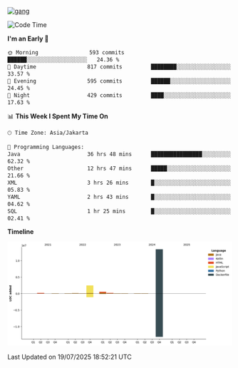 <!-- [<img src='https://dev.karakun.com/assets/posts/2018-09-16-jc-java-article/3duke_suspects.jpg' alt='java'>](https://github.com/yeahbutstill) -->
[<img src='https://asset-2.tstatic.net/tribunnewswiki/foto/bank/images/Mozart.jpg' alt='gang'>](https://github.com/yeahbutstill)

<!--START_SECTION:waka-->
![Code Time](http://img.shields.io/badge/Code%20Time-3%2C475%20hrs%207%20mins-blue)

**I'm an Early 🐤** 

```text
🌞 Morning                593 commits         ██████░░░░░░░░░░░░░░░░░░░   24.36 % 
🌆 Daytime                817 commits         ████████░░░░░░░░░░░░░░░░░   33.57 % 
🌃 Evening                595 commits         ██████░░░░░░░░░░░░░░░░░░░   24.45 % 
🌙 Night                  429 commits         ████░░░░░░░░░░░░░░░░░░░░░   17.63 % 
```


📊 **This Week I Spent My Time On** 

```text
🕑︎ Time Zone: Asia/Jakarta

💬 Programming Languages: 
Java                     36 hrs 48 mins      ████████████████░░░░░░░░░   62.32 % 
Other                    12 hrs 47 mins      █████░░░░░░░░░░░░░░░░░░░░   21.66 % 
XML                      3 hrs 26 mins       █░░░░░░░░░░░░░░░░░░░░░░░░   05.83 % 
YAML                     2 hrs 43 mins       █░░░░░░░░░░░░░░░░░░░░░░░░   04.62 % 
SQL                      1 hr 25 mins        █░░░░░░░░░░░░░░░░░░░░░░░░   02.41 % 
```

**Timeline**

![Lines of Code chart](https://raw.githubusercontent.com/yeahbutstill/yeahbutstill/main/assets/bar_graph.png)


 Last Updated on 19/07/2025 18:52:21 UTC
<!--END_SECTION:waka-->
